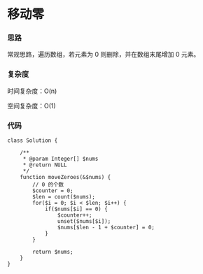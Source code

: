 # 移动零

### 思路

常规思路，遍历数组，若元素为 0 则删除，并在数组末尾增加 0 元素。

### 复杂度

时间复杂度：O(n)

空间复杂度：O(1)

### 代码

```
class Solution {

    /**
     * @param Integer[] $nums
     * @return NULL
     */
    function moveZeroes(&$nums) {
        // 0 的个数
        $counter = 0;
        $len = count($nums);
        for($i = 0; $i < $len; $i++) {
            if($nums[$i] == 0) {
                $counter++;
                unset($nums[$i]);
                $nums[$len - 1 + $counter] = 0;
            }
        }

        return $nums;
    }
}
```